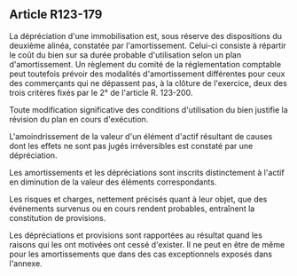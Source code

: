 Article R123-179
----
La dépréciation d'une immobilisation est, sous réserve des dispositions du
deuxième alinéa, constatée par l'amortissement. Celui-ci consiste à répartir le
coût du bien sur sa durée probable d'utilisation selon un plan d'amortissement.
Un règlement du comité de la réglementation comptable peut toutefois prévoir des
modalités d'amortissement différentes pour ceux des commerçants qui ne dépassent
pas, à la clôture de l'exercice, deux des trois critères fixés par le 2° de
l'article R. 123-200.

Toute modification significative des conditions d'utilisation du bien justifie
la révision du plan en cours d'exécution.

L'amoindrissement de la valeur d'un élément d'actif résultant de causes dont les
effets ne sont pas jugés irréversibles est constaté par une dépréciation.

Les amortissements et les dépréciations sont inscrits distinctement à l'actif en
diminution de la valeur des éléments correspondants.

Les risques et charges, nettement précisés quant à leur objet, que des
événements survenus ou en cours rendent probables, entraînent la constitution de
provisions.

Les dépréciations et provisions sont rapportées au résultat quand les raisons
qui les ont motivées ont cessé d'exister. Il ne peut en être de même pour les
amortissements que dans des cas exceptionnels exposés dans l'annexe.
